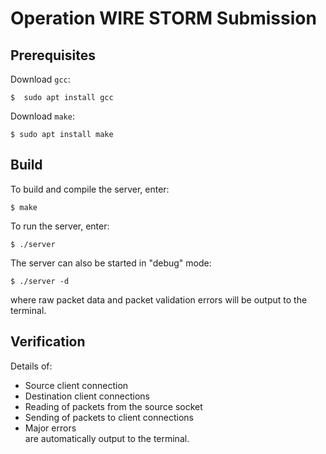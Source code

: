 # Operation WIRE STORM Submission

## Prerequisites
Download `gcc`:
```
$  sudo apt install gcc
```
Download `make`:
```
$ sudo apt install make
```

## Build
To build and compile the server, enter:
```
$ make
```

To run the server, enter:
```
$ ./server
```

The server can also be started in "debug" mode:
```
$ ./server -d
```
where raw packet data and packet validation errors will be output to the terminal.

## Verification
Details of:
- Source client connection
- Destination client connections
- Reading of packets from the source socket
- Sending of packets to client connections
- Major errors  
are automatically output to the terminal.

